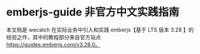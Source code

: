 emberjs-guide 非官方中文实践指南
===============================

本文档是 wecatch 在实际业务中引入和实践 emberjs【基于 LTS 版本 3.28 】的经验之作，其中的教程部分来自官方站点 https://guides.emberjs.com/v3.28.0。


